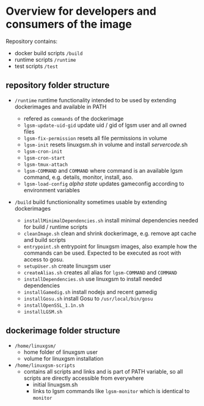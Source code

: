 # Overview for developers and consumers of the image

Repository contains:
- docker build scripts `/build`
- runtime scripts `/runtime`
- test scripts `/test`

## repository folder structure

- `/runtime` runtime functionality intended to be used by extending dockerimages and available in PATH
  - refered as `commands` of the dockerimage
  - `lgsm-update-uid-gid` update uid / gid of lgsm user and all owned files
  - `lgsm-fix-permission` resets all file permissions in volume
  - `lgsm-init` resets linuxgsm.sh in volume and install _servercode_.sh
  - `lgsm-cron-init`
  - `lgsm-cron-start`
  - `lgsm-tmux-attach`
  - `lgsm-COMMAND` and `COMMAND` where command is an available lgsm command, e.g. details, monitor, install, aso.
  - `lgsm-load-config` _alpha state_ updates gameconfig according to environment variables
  
- `/build` build functionionality sometimes usable by extending dockerimages
  - `installMinimalDependencies.sh` install minimal dependencies needed for build / runtime scripts
  - `cleanImage.sh` clean and shrink dockerimage, e.g. remove apt cache and build scripts
  - `entrypoint.sh` entrypoint for linuxgsm images, also example how the commands can be used. Expected to be executed as root with access to gosu.
  - `setupUser.sh` create linuxgsm user
  - `createAlias.sh` creates all alias for `lgsm-COMMAND` and `COMMAND`
  - `installDependencies.sh` use linuxgsm to install needed dependencies
  - `installGamedig.sh` install nodejs and recent gamedig
  - `installGosu.sh` install Gosu to `/usr/local/bin/gosu`
  - `installOpenSSL_1.1n.sh`
  - `installLGSM.sh`

## dockerimage folder structure

- `/home/linuxgsm/`
    - home folder of linuxgsm user
    - volume for linuxgsm installation
- `/home/linuxgsm-scripts`
    - contains all scripts and links and is part of PATH variable, so all scripts are directly accessible from everywhere
        - initial linuxgsm.sh
        - links to lgsm commands like `lgsm-monitor` which is identical to `monitor`